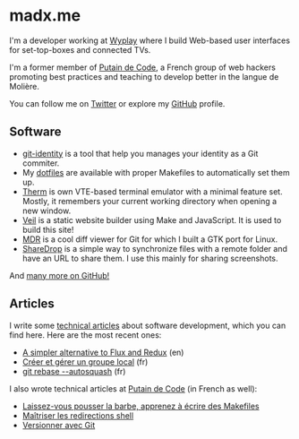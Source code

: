 # madx.me

I'm a developer working at [Wyplay][wyplay] where I build Web-based user
interfaces for set-top-boxes and connected TVs.

I'm a former member of [Putain de Code][pbang], a French group of web hackers
promoting best practices and teaching to develop better in the langue de
Molière.

You can follow me on [Twitter][tw] or explore my [GitHub][gh] profile.

[wyplay]: http://wyplay.com/
[pbang]: http://putaindecode.fr/
[tw]: https://twitter.com/madx
[gh]: https://github.com/madx

## Software

* [git-identity][gh:git-identity] is a tool that help you manages your identity
  as a Git commiter.
* My [dotfiles][gh:propane] are available with proper Makefiles to
  automatically set them up.
* [Therm][gh:therm] is own VTE-based terminal emulator with a minimal feature
  set. Mostly, it remembers your current working directory when opening a new
  window.
* [Veil][gh:veil] is a static website builder using Make and JavaScript. It is
  used to build this site!
* [MDR][gh:mdr] is a cool diff viewer for Git for which I built a GTK port for
  Linux.
* [ShareDrop][gh:sharedrop] is a simple way to synchronize files with a remote
  folder and have an URL to share them. I use this mainly for sharing
  screenshots.

And [many more on GitHub!][gh:repos]

[gh:git-identity]: https://github.com/madx/git-identity
[gh:propane]: https://github.com/madx/propane
[gh:therm]: https://github.com/madx/therm
[gh:veil]: https://github.com/madx/veil
[gh:mdr]: https://github.com/halffullheart/mdr
[gh:sharedrop]: https://github.com/madx/sharedrop
[gh:repos]: https://github.com/madx?tab=repositories

## Articles

I write some [technical articles](/articles/#software) about software
development, which you can find here. Here are the most recent ones:

- [A simpler alternative to Flux and Redux](/articles/a-simpler-alternative-to-flux-and-redux.html) (en)
- [Créer et gérer un groupe local](/articles/creer_et_gerer_un_groupe_local.html) (fr)
- [git rebase --autosquash](/articles/git_rebase_autosquash.html) (fr)

I also wrote technical articles at [Putain de Code][p:articles] (in French as
well):

- [Laissez-vous pousser la barbe, apprenez à écrire des Makefiles][p:make]
- [Maîtriser les redirections shell][p:redirections]
- [Versionner avec Git][p:git]


[p:articles]: http://putaindecode.fr/fr/articles
[p:make]: http://putaindecode.io/fr/articles/make/
[p:redirections]: http://putaindecode.io/fr/articles/shell/redirections/
[p:git]: http://putaindecode.io/fr/articles/git/
